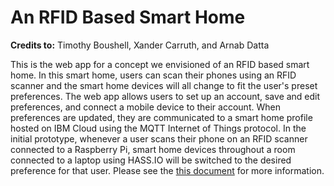 # An RFID Based Smart Home
**Credits to:** Timothy Boushell, Xander Carruth, and Arnab Datta

This is the web app for a concept we envisioned of an RFID based smart home. In this smart home, users can scan their phones using an RFID scanner and the smart home devices will all change to fit the user's preset preferences. The web app allows users to set up an account, save and edit preferences, and connect a mobile device to their account. When preferences are updated, they are communicated to a smart home profile hosted on IBM Cloud using the MQTT Internet of Things protocol. In the initial prototype, whenever a user scans their phone on an RFID scanner connected to a Raspberry Pi, smart home devices throughout a room connected to a laptop using HASS.IO will be switched to the desired preference for that user. Please see the [this document](RFID%20Smart%20Home%20Report.pdf) for more information.
